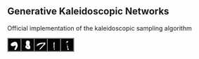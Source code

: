 ## Generative Kaleidoscopic Networks
Official implementation of the kaleidoscopic sampling algorithm 

![Alt Text](https://github.com/Harshs27/generative-kaleidoscopic-networks/blob/main/kals_check.gif)
